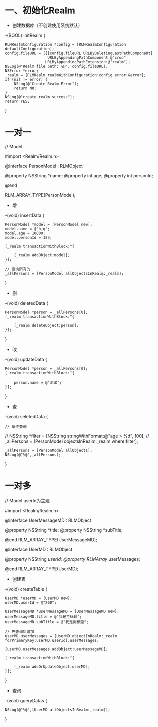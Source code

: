 # 一、初始化Realm

- 创建数据库（不创建使用系统默认）

-(BOOL) initRealm {

    RLMRealmConfiguration *config = [RLMRealmConfiguration defaultConfiguration];
    config.fileURL = [[[config.fileURL URLByDeletingLastPathComponent]
                       URLByAppendingPathComponent:@"crud"]
                      URLByAppendingPathExtension:@"realm"];
    NSLog(@"Realm file path: %@", config.fileURL);
    NSError *error;
    _realm = [RLMRealm realmWithConfiguration:config error:&error];
    if (nil != error) {
        NSLog(@"Create Realm Error");
        return NO;
    }
    NSLog(@"create realm success");
    return YES;
}

# 一对一

// Model

#import <Realm/Realm.h>

@interface PersonModel : RLMObject
    
@property NSString *name;
@property int age;
@property int personId;

@end

RLM_ARRAY_TYPE(PersonModel);

- 增

-(void) insertData {

    PersonModel *model = [PersonModel new];
    model.name = @"hjq";
    model.age = 10000;
    model.personId = 123;
    
    [_realm transactionWithBlock:^{
    
        [_realm addObject:model];
    }];
    
    // 查询所有的
    _allPersons = [PersonModel allObjectsInRealm:_realm];
    
}

- 删

-(void) deletedData {

    PersonModel *person = _allPersons[0];
    [_realm transactionWithBlock:^{
    
        [_realm deleteObject:person];
    }];
    
}

- 改

-(void) updateData {

    PersonModel *person = _allPersons[0];
    [_realm transactionWithBlock:^{
    
        person.name = @"测试";
    }];
    
}

- 查

-(void) seletedData {

    // 条件查询
    
//    NSString *filter = [NSString stringWithFormat:@"age > %d", 100];
//    _allPersons = [PersonModel objectsInRealm:_realm where:filter];

    _allPersons = [PersonModel allObjects];
    NSLog(@"%@",_allPersons);
    
}


# 一对多

// Model  userId为主建

#import <Realm/Realm.h>

@interface UserMessageMD : RLMObject

@property NSString *title;
@property NSString *subTitle;

@end
RLM_ARRAY_TYPE(UserMessageMD);


@interface UserMD : RLMObject

@property NSString *userId;
@property RLMArray <UserMessageMD>* userMessages;

@end
RLM_ARRAY_TYPE(UserMD);


- 创建表

-(void) createTable {

    UserMD *userMD = [UserMD new];
    userMD.userId = @"200";
    
    UserMessageMD *userMessageMD = [UserMessageMD new];
    userMessageMD.title = @"我是主标题";
    userMessageMD.subTitle = @"我是副标题";
    
    // 先查询后追加
    userMD.userMessages = [UserMD objectInRealm:_realm forPrimaryKey:userMD.userId].userMessages;

    [userMD.userMessages addObject:userMessageMD];
    
    [_realm transactionWithBlock:^{
    
        [_realm addOrUpdateObject:userMD];
    }];
}

- 查询

-(void) queryDatas {

    NSLog(@"%@",[UserMD allObjectsInRealm:_realm]);
}
